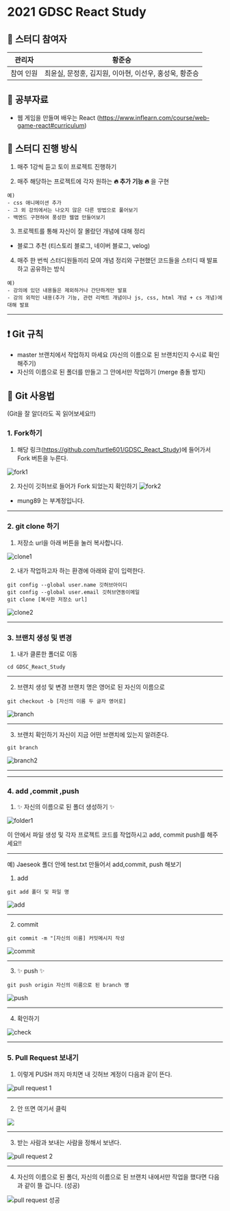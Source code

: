 # 2021 GDSC React Study

## 🎉 스터디 참여자

|     관리자       |                황준승                                 |
| :-------: | :--------------------------------------------: |
| 참여 인원 | 최윤실, 문정훈, 김지원, 이아현, 이선우, 홍성욱, 황준승|

## 🧾 공부자료

- 웹 게임을 만들며 배우는 React
  (https://www.inflearn.com/course/web-game-react#curriculum)

## 📌 스터디 진행 방식

1. 매주 1강씩 듣고 토이 프로젝트 진행하기

2. 매주 해당하는 프로젝트에 각자 원하는 **🔥 추가 기능 🔥** 을 구현

```
예)
- css 애니메이션 추가
- 그 외 강의에서는 나오지 않은 다른 방법으로 풀어보기
- 백엔드 구현하여 풍성한 웹앱 만들어보기
```

3. 프로젝트를 통해 자신이 잘 몰랐던 개념에 대해 정리

- 블로그 추천 (티스토리 블로그, 네이버 블로그, velog)

4. 매주 한 번씩 스터디원들끼리 모여 개념 정리와 구현했던 코드들을 스터디 때 발표하고 공유하는 방식

```
예)
- 강의에 있던 내용들은 제외하거나 간단하게만 발표
- 강의 외적인 내용(추가 기능, 관련 리액트 개념이나 js, css, html 개념 + cs 개념)에 대해 발표
```

---

## ❗ Git 규칙

- master 브랜치에서 작업하지 마세요
  (자신의 이름으로 된 브랜치인지 수시로 확인해주기)
- 자신의 이름으로 된 폴더를 만들고 그 안에서만 작업하기
  (merge 충돌 방지)

## 🚩 Git 사용법

(Git을 잘 알더라도 꼭 읽어보세요!!)

### 1. Fork하기

1. 해당 링크(https://github.com/turtle601/GDSC_React_Study)에 들어가서 Fork 버튼을 누른다.

![fork1](https://user-images.githubusercontent.com/90830490/133703038-fa4e7a05-b8ab-4277-b754-48d884669b27.PNG)

2. 자신이 깃허브로 들어가 Fork 되었는지 확인하기
   ![fork2](https://user-images.githubusercontent.com/90830490/133703728-367e1b59-8a63-41ad-8704-d8b070618840.PNG)

- mung89 는 부계정입니다.

---

### 2. git clone 하기

1. 저장소 url을 아래 버튼을 눌러 복사합니다.

![clone1](https://user-images.githubusercontent.com/90830490/133704528-bc4ceb5d-9d7b-4b48-a01e-593387282a66.PNG)

2. 내가 작업하고자 하는 환경에 아래와 같이 입력한다.

```
git config --global user.name 깃허브아이디
git config --global user.email 깃허브연동이메일
git clone [복사한 저장소 url]
```

![clone2](https://user-images.githubusercontent.com/90830490/133704866-0377cbb8-00fe-4871-a467-00e563d4c5f3.PNG)

---

### 3. 브랜치 생성 및 변경

1. 내가 클론한 폴더로 이동

```
cd GDSC_React_Study
```

---

2. 브랜치 생성 및 변경
   브랜치 명은 영어로 된 자신의 이름으로

```
git checkout -b [자신의 이름 두 글자 영어로]
```

![branch](https://user-images.githubusercontent.com/90830490/133706049-3a69ccd9-d7a1-43d4-a71a-22d298686e8c.PNG)

---

3. 브랜치 확인하기
   자신이 지금 어떤 브랜치에 있는지 알려준다.

```
git branch
```

![branch2](https://user-images.githubusercontent.com/90830490/133706518-14c9f02b-b143-4abd-9384-8fe60d06a82c.PNG)

---

---

### 4. add ,commit ,push

1. ✨ 자신의 이름으로 된 폴더 생성하기 ✨

![folder1](https://user-images.githubusercontent.com/90830490/133706986-e93fc20d-1297-4567-a8b7-31e000317109.PNG)

이 안에서 파일 생성 및 각자 프로젝트 코드를 작업하시고
add, commit push를 해주세요!!

---

예) Jaeseok 폴더 안에 test.txt 만들어서 add,commit, push 해보기

1. add

```
git add 폴더 및 파일 명
```

![add](https://user-images.githubusercontent.com/90830490/133708098-3db7050d-395a-4323-b896-88d4f2f30a91.PNG)

---

2. commit

```
git commit -m "[자신의 이름] 커밋메시지 작성
```

![commit](https://user-images.githubusercontent.com/90830490/133708127-aa8bb5a5-f6ab-4bf4-abad-1983052fa187.PNG)

---

3. ✨ push ✨

```
git push origin 자신의 이름으로 된 branch 명
```

![push](https://user-images.githubusercontent.com/90830490/133708168-c279a932-6f59-4cc2-99bf-1829146a1af1.PNG)

---

4. 확인하기

![check](https://user-images.githubusercontent.com/90830490/133709215-b879cc10-b434-43c9-be3f-14494d541390.PNG)

---

### 5. Pull Request 보내기

1. 이렇게 PUSH 까지 마치면 내 깃허브 계정이 다음과 같이 뜬다.

![pull request 1](https://user-images.githubusercontent.com/90830490/133708462-22b645a7-46ca-43d2-b6bd-98dc6299ab43.PNG)

---

2. 안 뜨면 여기서 클릭

![](https://images.velog.io/images/mung89/post/4d5aa9f2-9de6-416c-8d6d-cbe93cbe37cd/%EB%A7%88%EC%A7%80%EB%A7%89.PNG)

---

3. 받는 사람과 보내는 사람을 정해서 보낸다.

![pull request 2](https://user-images.githubusercontent.com/90830490/133709714-7487fbfb-8f32-4f5f-910f-ea8c7584c98b.PNG)

---

4. 자신의 이름으로 된 폴더, 자신의 이름으로 된 브랜치 내에서만 작업을 했다면 다음과 같이 뜰 겁니다. (성공)

![pull request 성공](https://user-images.githubusercontent.com/90830490/133711702-87b54aa6-40bd-444b-85ba-b9ab301ece02.PNG)
